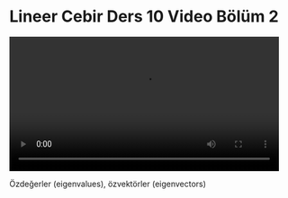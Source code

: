 # Lineer Cebir Ders 10 Video Bölüm 2

<video width="95%" controls>
    <source src="https://drive.google.com/uc?export=view&id=1svTljrwdBj2GWt-_7l4QVYkTBQ7zRt4S" type='video/mp4'>
</video>

Özdeğerler (eigenvalues), özvektörler (eigenvectors)




